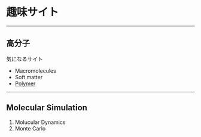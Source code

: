 # 趣味サイト
---
## 高分子
 
気になるサイト

- Macromolecules
- Soft matter
- [Polymer](https://www.journals.elsevier.com/polymer)

---
 ## Molecular Simulation
1. Molucular Dynamics
2. Monte Carlo
